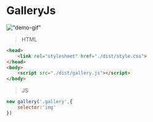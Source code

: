 # GalleryJs
!["demo-gif"](demo.gif)
> HTML
~~~html
<head>
    <link rel="stylesheet" href="./dist/style.css">
</head>
<body>
    <script src="./dist/gallery.js"></script>
</body>
~~~
> JS
~~~js
new gallery('.gallery',{
    selector:'img'
})
~~~